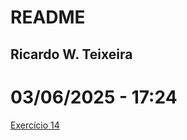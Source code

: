 # README
## Ricardo W. Teixeira
# 03/06/2025 - 17:24
<a href='https://github.com/rwteixeira/HTML-CSS/blob/main/EXERCICIOS/ex014/index.html'>Exercício 14</a>
